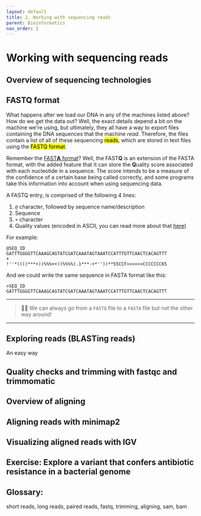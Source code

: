 ```yaml
---
layout: default
title: 2. Working with sequencing reads
parent: Bioinformatics
nav_order: 2
---
```


# Working with sequencing reads

## Overview of sequencing technologies

## FASTQ format
What happens after we load our DNA in any of the machines listed above? How do we get the data out? Well, the exact details depend a bit on the machine we're using, but ultimately, they all have a way to export files containing the DNA sequences that the machine _read_. Therefore, the files contain a list of all of these sequencing <mark>reads</mark>, which are stored in text files using the <mark>FASTQ format</mark>.

Remember the [FAST**A** format](/bioinformatics/protocol01_intro.html#fasta-format)? Well, the FAST**Q** is an extension of the FASTA format, with the added feature that it can store the **Q**uality score associated with each nucleotide in a sequence. The score intends to be a measure of the confidence of a certain base being called correctly, and some programs take this information into account when using sequencing data.

A FASTQ entry, is comprised of the following 4 lines:
1. `@` character, followed by sequence name/description
2. Sequence
3. `+` character
4. Quality values (encoded in ASCII, you can read more about that [here](https://en.wikipedia.org/wiki/FASTQ_format))

For example:
```
@SEQ_ID
GATTTGGGGTTCAAAGCAGTATCGATCAAATAGTAAATCCATTTGTTCAACTCACAGTTT
+
!''*((((***+))%%%++)(%%%%).1***-+*''))**55CCF>>>>>>CCCCCCC65
```

And we could write the same sequence in FASTA format like this:

```
>SEQ_ID
GATTTGGGGTTCAAAGCAGTATCGATCAAATAGTAAATCCATTTGTTCAACTCACAGTTT
```

---
> 🧙‍♀️ We can always go from a `FASTQ` file to a `FASTA` file but not the other way around!

---

## Exploring reads (BLASTing reads)
An easy way 

## Quality checks and trimming with fastqc and trimmomatic
## Overview of aligning
## Aligning reads with minimap2
## Visualizing aligned reads with IGV
## Exercise: Explore a variant that confers antibiotic resistance in a bacterial genome
## Glossary:
short reads, long reads, paired reads, fastq, trimming, aligning, sam, bam
